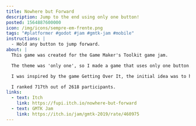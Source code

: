 ```yaml
---
title: Nowhere but Forward
description: Jump to the end using only one button!
posted: 1564887600000
icon: /img/icons/sempre-em-frente.png
tags: "#platformer #godot #jam #gmtk-jam #mobile"
instructions: |
  - Hold any button to jump forward.
about: |
  This game was created for the Game Maker's Toolkit game jam.

  The theme was 'only one', so I made a game that uses only one button.

  I was inspired by the game Getting Over It, the initial idea was to have a big, tall level, without checkpoints, where it was easy to fall back to the beginning, but in the end I think I forgot this idea and went the easy way. :d

  I ranked 717th out of 2618 participants.
links:
  - text: Itch
    link: https://fupi.itch.io/nowhere-but-forward
  - text: GMTK Jam
    link: https://itch.io/jam/gmtk-2019/rate/460975
---
```


<itch url="https://itch.io/embed-upload/2209352?color=d7edab"></itch>
